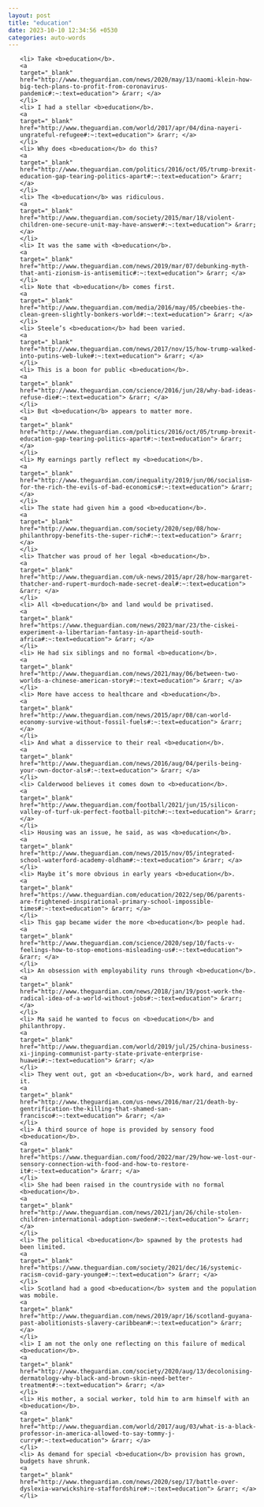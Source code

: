 ```yaml
---
layout: post
title: "education"
date: 2023-10-10 12:34:56 +0530
categories: auto-words
---
```

<ol>

    <li> Take <b>education</b>.
    <a 
    target="_blank" 
    href="http://www.theguardian.com/news/2020/may/13/naomi-klein-how-big-tech-plans-to-profit-from-coronavirus-pandemic#:~:text=education"> &rarr; </a>
    </li>
    <li> I had a stellar <b>education</b>.
    <a 
    target="_blank" 
    href="http://www.theguardian.com/world/2017/apr/04/dina-nayeri-ungrateful-refugee#:~:text=education"> &rarr; </a>
    </li>
    <li> Why does <b>education</b> do this?
    <a 
    target="_blank" 
    href="http://www.theguardian.com/politics/2016/oct/05/trump-brexit-education-gap-tearing-politics-apart#:~:text=education"> &rarr; </a>
    </li>
    <li> The <b>education</b> was ridiculous.
    <a 
    target="_blank" 
    href="http://www.theguardian.com/society/2015/mar/18/violent-children-one-secure-unit-may-have-answer#:~:text=education"> &rarr; </a>
    </li>
    <li> It was the same with <b>education</b>.
    <a 
    target="_blank" 
    href="http://www.theguardian.com/news/2019/mar/07/debunking-myth-that-anti-zionism-is-antisemitic#:~:text=education"> &rarr; </a>
    </li>
    <li> Note that <b>education</b> comes first.
    <a 
    target="_blank" 
    href="http://www.theguardian.com/media/2016/may/05/cbeebies-the-clean-green-slightly-bonkers-world#:~:text=education"> &rarr; </a>
    </li>
    <li> Steele’s <b>education</b> had been varied.
    <a 
    target="_blank" 
    href="http://www.theguardian.com/news/2017/nov/15/how-trump-walked-into-putins-web-luke#:~:text=education"> &rarr; </a>
    </li>
    <li> This is a boon for public <b>education</b>.
    <a 
    target="_blank" 
    href="http://www.theguardian.com/science/2016/jun/28/why-bad-ideas-refuse-die#:~:text=education"> &rarr; </a>
    </li>
    <li> But <b>education</b> appears to matter more.
    <a 
    target="_blank" 
    href="http://www.theguardian.com/politics/2016/oct/05/trump-brexit-education-gap-tearing-politics-apart#:~:text=education"> &rarr; </a>
    </li>
    <li> My earnings partly reflect my <b>education</b>.
    <a 
    target="_blank" 
    href="http://www.theguardian.com/inequality/2019/jun/06/socialism-for-the-rich-the-evils-of-bad-economics#:~:text=education"> &rarr; </a>
    </li>
    <li> The state had given him a good <b>education</b>.
    <a 
    target="_blank" 
    href="http://www.theguardian.com/society/2020/sep/08/how-philanthropy-benefits-the-super-rich#:~:text=education"> &rarr; </a>
    </li>
    <li> Thatcher was proud of her legal <b>education</b>.
    <a 
    target="_blank" 
    href="http://www.theguardian.com/uk-news/2015/apr/28/how-margaret-thatcher-and-rupert-murdoch-made-secret-deal#:~:text=education"> &rarr; </a>
    </li>
    <li> All <b>education</b> and land would be privatised.
    <a 
    target="_blank" 
    href="https://www.theguardian.com/news/2023/mar/23/the-ciskei-experiment-a-libertarian-fantasy-in-apartheid-south-africa#:~:text=education"> &rarr; </a>
    </li>
    <li> He had six siblings and no formal <b>education</b>.
    <a 
    target="_blank" 
    href="http://www.theguardian.com/news/2021/may/06/between-two-worlds-a-chinese-american-story#:~:text=education"> &rarr; </a>
    </li>
    <li> More have access to healthcare and <b>education</b>.
    <a 
    target="_blank" 
    href="http://www.theguardian.com/news/2015/apr/08/can-world-economy-survive-without-fossil-fuels#:~:text=education"> &rarr; </a>
    </li>
    <li> And what a disservice to their real <b>education</b>.
    <a 
    target="_blank" 
    href="http://www.theguardian.com/news/2016/aug/04/perils-being-your-own-doctor-als#:~:text=education"> &rarr; </a>
    </li>
    <li> Calderwood believes it comes down to <b>education</b>.
    <a 
    target="_blank" 
    href="http://www.theguardian.com/football/2021/jun/15/silicon-valley-of-turf-uk-perfect-football-pitch#:~:text=education"> &rarr; </a>
    </li>
    <li> Housing was an issue, he said, as was <b>education</b>.
    <a 
    target="_blank" 
    href="http://www.theguardian.com/news/2015/nov/05/integrated-school-waterford-academy-oldham#:~:text=education"> &rarr; </a>
    </li>
    <li> Maybe it’s more obvious in early years <b>education</b>.
    <a 
    target="_blank" 
    href="https://www.theguardian.com/education/2022/sep/06/parents-are-frightened-inspirational-primary-school-impossible-times#:~:text=education"> &rarr; </a>
    </li>
    <li> This gap became wider the more <b>education</b> people had.
    <a 
    target="_blank" 
    href="http://www.theguardian.com/science/2020/sep/10/facts-v-feelings-how-to-stop-emotions-misleading-us#:~:text=education"> &rarr; </a>
    </li>
    <li> An obsession with employability runs through <b>education</b>.
    <a 
    target="_blank" 
    href="http://www.theguardian.com/news/2018/jan/19/post-work-the-radical-idea-of-a-world-without-jobs#:~:text=education"> &rarr; </a>
    </li>
    <li> Ma said he wanted to focus on <b>education</b> and philanthropy.
    <a 
    target="_blank" 
    href="http://www.theguardian.com/world/2019/jul/25/china-business-xi-jinping-communist-party-state-private-enterprise-huawei#:~:text=education"> &rarr; </a>
    </li>
    <li> They went out, got an <b>education</b>, work hard, and earned it.
    <a 
    target="_blank" 
    href="http://www.theguardian.com/us-news/2016/mar/21/death-by-gentrification-the-killing-that-shamed-san-francisco#:~:text=education"> &rarr; </a>
    </li>
    <li> A third source of hope is provided by sensory food <b>education</b>.
    <a 
    target="_blank" 
    href="https://www.theguardian.com/food/2022/mar/29/how-we-lost-our-sensory-connection-with-food-and-how-to-restore-it#:~:text=education"> &rarr; </a>
    </li>
    <li> She had been raised in the countryside with no formal <b>education</b>.
    <a 
    target="_blank" 
    href="http://www.theguardian.com/news/2021/jan/26/chile-stolen-children-international-adoption-sweden#:~:text=education"> &rarr; </a>
    </li>
    <li> The political <b>education</b> spawned by the protests had been limited.
    <a 
    target="_blank" 
    href="https://www.theguardian.com/society/2021/dec/16/systemic-racism-covid-gary-younge#:~:text=education"> &rarr; </a>
    </li>
    <li> Scotland had a good <b>education</b> system and the population was mobile.
    <a 
    target="_blank" 
    href="http://www.theguardian.com/news/2019/apr/16/scotland-guyana-past-abolitionists-slavery-caribbean#:~:text=education"> &rarr; </a>
    </li>
    <li> I am not the only one reflecting on this failure of medical <b>education</b>.
    <a 
    target="_blank" 
    href="http://www.theguardian.com/society/2020/aug/13/decolonising-dermatology-why-black-and-brown-skin-need-better-treatment#:~:text=education"> &rarr; </a>
    </li>
    <li> His mother, a social worker, told him to arm himself with an <b>education</b>.
    <a 
    target="_blank" 
    href="http://www.theguardian.com/world/2017/aug/03/what-is-a-black-professor-in-america-allowed-to-say-tommy-j-curry#:~:text=education"> &rarr; </a>
    </li>
    <li> As demand for special <b>education</b> provision has grown, budgets have shrunk.
    <a 
    target="_blank" 
    href="http://www.theguardian.com/news/2020/sep/17/battle-over-dyslexia-warwickshire-staffordshire#:~:text=education"> &rarr; </a>
    </li>